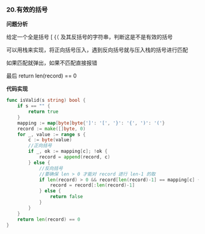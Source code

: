 ### 20.有效的括号

**问题分析**

给定一个全是括号  [ {（ 及其反括号的字符串，判断这是不是有效的括号

可以用栈来实现，将正向括号压入，遇到反向括号就与压入栈的括号进行匹配

如果匹配就弹出，如果不匹配直接报错

最后 return len(record) == 0

**代码实现**

```go
func isValid(s string) bool {
	if s == "" {
		return true
	}
	mapping := map[byte]byte{']': '[', '}': '{', ')': '('}
	record := make([]byte, 0)
	for _, value := range s {
		c := byte(value)
		//正向括号
		if _, ok := mapping[c]; !ok {
			record = append(record, c)
		} else {
			//反向括号
            //要确保 len > 0 才能对 record 进行 len-1 的取
			if len(record) > 0 && record[len(record)-1] == mapping[c] {
				record = record[:len(record)-1]
			} else {
				return false
			}
		}
	}
	return len(record) == 0
}
```

